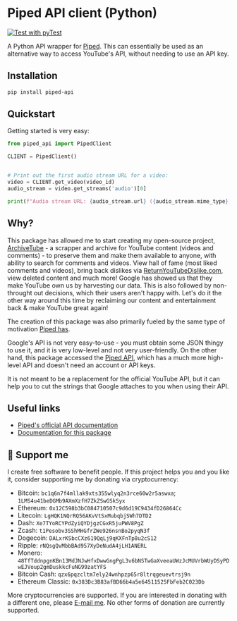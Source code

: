 # Piped API client (Python)

[![Test with pyTest](https://github.com/CWKevo/python-piped-api-client/actions/workflows/pytest.yml/badge.svg?branch=master)](https://github.com/CWKevo/python-piped-api-client/actions/workflows/pytest.yml)

A Python API wrapper for [Piped](https://piped-docs.kavin.rocks/). This can essentially be used as an alternative way to access YouTube's API, without needing to use an API key.

## Installation

```bash
pip install piped-api
```

## Quickstart

Getting started is very easy:

```python
from piped_api import PipedClient

CLIENT = PipedClient()


# Print out the first audio stream URL for a video:
video = CLIENT.get_video(video_id)
audio_stream = video.get_streams('audio')[0]

print(f"Audio stream URL: {audio_stream.url} ({audio_stream.mime_type})")
```

## Why?

This package has allowed me to start creating my open-source project, [ArchiveTube](https://github.com/CWKevo/ArchiveTube) - a scrapper and archive for YouTube content (videos and comments) - to preserve them and make them available to anyone, with ability to search for comments and videos. View hall of fame (most liked comments and videos), bring back dislikes via [ReturnYouTubeDislike.com](https://returnyoutubedislike.com), view deleted content and much more!
Google has showed us that they make YouTube own us by harvesting our data. This is also followed by non-throught out decisions, which their users aren't happy with. Let's do it the other way around this time by reclaiming our content and entertainment back & make YouTube great again!

The creation of this package was also primarily fueled by the same type of motivation [Piped has](https://piped-docs.kavin.rocks/docs/why/).

Google's API is not very easy-to-use - you must obtain some JSON thingy to use it, and it is very low-level and not very user-friendly.
On the other hand, this package accessed the [Piped API](https://piped.kavin.rocks/), which has a much more high-level API and doesn't need an account or API keys.

It is not meant to be a replacement for the official YouTube API, but it can help you to cut the strings that Google attaches to you when using their API.

## Useful links

- [Piped's official API documentation](https://piped-docs.kavin.rocks/docs/api-documentation/)
- [Documentation for this package](https://cwkevo.github.io/python-piped-api-client/)

## 🎁 Support me

I create free software to benefit people.
If this project helps you and you like it, consider supporting me by donating via cryptocurrency:

- Bitcoin: `bc1q6n7f4mllak9xts355wlyq2n3rce60w2r5aswxa`; `1LMS4u41beDGMb9AXmXzfH7ZkZSwGSkSyx`
- Ethereum: `0x12C598b3bC084710507c9d6d19C9434fD26864Cc`
- Litecoin: `LgHQK1NQrRQ56AKvVtSxMubqbjSWh7DTD2`
- Dash: `Xe7TYoRCYPdZyiQYDjgzCGxR5juPWV8PgZ`
- Zcash: `t1Pesobv3SShMHGfrZWe926nsnBo2pyqN3f`
- Dogecoin: `DALxrKSbcCXz619QqLj9qKXFnTp8u2cS12`
- Ripple: `rNQsgQvMbbBAd957XyDeNudA4jLH1ANERL`
- Monero: `48TfTddnpgnKBn13MdJNJwHfxDwwGngPgL3v6bNSTwGaXveeaUWzJcMUVrbWUyDSyPDwEJVoup2gmDuskkcFuNG99zatYFS`
- Bitcoin Cash: `qzx6pqzcltm7ely24wnhpzp65r8ltrqgeuevtrsj9n`
- Ethereum Classic: `0x383Dc3B83afBD66b4a5e64511525FbFeb2C023Db`

More cryptocurrencies are supported. If you are interested in donating with a different one, please [E-mail me](mailto:me@kevo.link).
No other forms of donation are currently supported.
